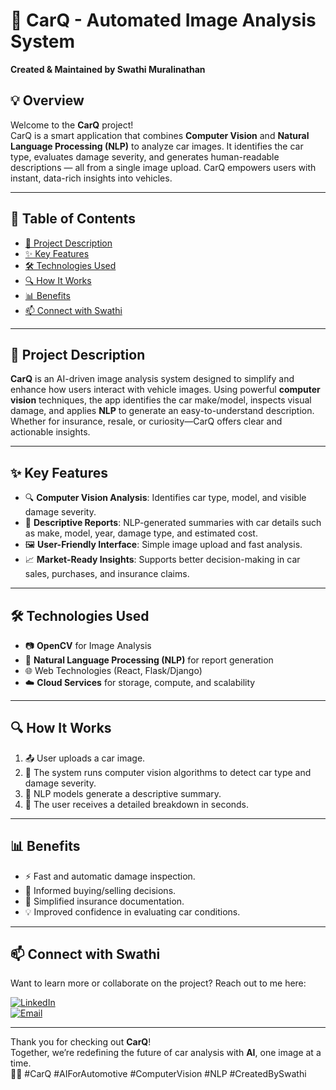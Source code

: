# 🚗 CarQ - Automated Image Analysis System  
**Created & Maintained by Swathi Muralinathan**

## 💡 Overview
Welcome to the **CarQ** project!  
CarQ is a smart application that combines **Computer Vision** and **Natural Language Processing (NLP)** to analyze car images. It identifies the car type, evaluates damage severity, and generates human-readable descriptions — all from a single image upload. CarQ empowers users with instant, data-rich insights into vehicles.

---

## 🧭 Table of Contents
- [📌 Project Description](#project-description)
- [✨ Key Features](#key-features)
- [🛠 Technologies Used](#technologies-used)
- [🔍 How It Works](#how-it-works)
- [📊 Benefits](#benefits)
- [📫 Connect with Swathi](#connect-with-swathi)

---

## 📌 Project Description
**CarQ** is an AI-driven image analysis system designed to simplify and enhance how users interact with vehicle images. Using powerful **computer vision** techniques, the app identifies the car make/model, inspects visual damage, and applies **NLP** to generate an easy-to-understand description. Whether for insurance, resale, or curiosity—CarQ offers clear and actionable insights.

---

## ✨ Key Features
- 🔍 **Computer Vision Analysis**: Identifies car type, model, and visible damage severity.
- 🧾 **Descriptive Reports**: NLP-generated summaries with car details such as make, model, year, damage type, and estimated cost.
- 🖼 **User-Friendly Interface**: Simple image upload and fast analysis.
- 📈 **Market-Ready Insights**: Supports better decision-making in car sales, purchases, and insurance claims.

---

## 🛠 Technologies Used
- 📷 **OpenCV** for Image Analysis  
- 🧠 **Natural Language Processing (NLP)** for report generation  
- 🌐 Web Technologies (React, Flask/Django)  
- ☁️ **Cloud Services** for storage, compute, and scalability

---

## 🔍 How It Works
1. 📤 User uploads a car image.
2. 🧠 The system runs computer vision algorithms to detect car type and damage severity.
3. 📄 NLP models generate a descriptive summary.
4. 📲 The user receives a detailed breakdown in seconds.

---

## 📊 Benefits
- ⚡ Fast and automatic damage inspection.
- 🛒 Informed buying/selling decisions.
- 📝 Simplified insurance documentation.
- 💡 Improved confidence in evaluating car conditions.

---

## 📫 Connect with Swathi
Want to learn more or collaborate on the project? Reach out to me here:

[![LinkedIn](https://img.shields.io/badge/LinkedIn-%230077B5.svg?logo=linkedin&logoColor=white)](https://www.linkedin.com/in/swathi-muralinathan/)  
[![Email](https://img.shields.io/badge/Email-D14836?logo=gmail&logoColor=white)](mailto:swathimuralinathan97@gmail.com)

---

Thank you for checking out **CarQ**!  
Together, we’re redefining the future of car analysis with **AI**, one image at a time.  
🚗📸 #CarQ #AIForAutomotive #ComputerVision #NLP #CreatedBySwathi
